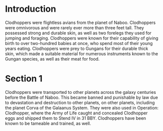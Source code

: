 # Introduction

Clodhoppers were flightless avians from the planet of Naboo.
Clodhoppers were omnivorous and were rarely ever more than three feet tall.
They possessed strong and durable skin, as well as two forelegs they used for jumping and foraging.
Clodhoppers were known for their capability of giving birth to over two-hundred babies at once, who spend most of their young years eating.
Clodhoppers were prey to Gungans for their durable thick skin, which made a suitable material for numerous instruments known to the Gungan species, as well as their meat for food.

# Section 1

Clodhoppers were transported to other planets across the galaxy centuries before the Battle of Naboo.
This  became banned and punishable by law due to devastation and destruction to other planets, on other planets, including the planet Corva of the Galaanus System.
They were also used in Operation: Clodhopper, where the Army of Life caught and concealed Clodhopper eggs and shipped them to Stend IV in 31 BBY.
Clodhoppers have been known to be tameable and trained, as well.
